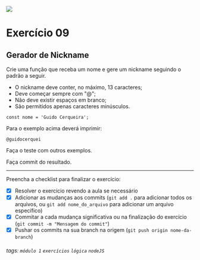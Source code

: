 ![](https://i.imgur.com/xG74tOh.png)

# Exercício 09

## Gerador de Nickname

Crie uma função que receba um nome e gere um nickname seguindo o padrão a seguir.

-   O nickname deve conter, no máximo, 13 caracteres;
-   Deve começar sempre com "@";
-   Não deve existir espaços em branco;
-   São permitidos apenas caracteres minúsculos.

```javascript=
const nome = 'Guido Cerqueira';
```

Para o exemplo acima deverá imprimir:

```
@guidocerquei
```

Faça o teste com outros exemplos.

Faça commit do resultado.

---

Preencha a checklist para finalizar o exercício:

-   [x] Resolver o exercício revendo a aula se necessário
-   [x] Adicionar as mudanças aos commits (`git add .` para adicionar todos os arquivos, ou `git add nome_do_arquivo` para adicionar um arquivo específico)
-   [x] Commitar a cada mudança significativa ou na finalização do exercício (`git commit -m "Mensagem do commit"`)
-   [x] Pushar os commits na sua branch na origem (`git push origin nome-da-branch`)

###### tags: `módulo 1` `exercícios` `lógica` `nodeJS`

